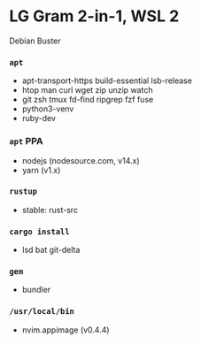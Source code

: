 LG Gram 2-in-1, WSL 2
========
Debian Buster

### `apt`
- apt-transport-https build-essential lsb-release
- htop man curl wget zip unzip watch
- git zsh tmux fd-find ripgrep fzf fuse
- python3-venv
- ruby-dev

### `apt` PPA
- nodejs (nodesource.com, v14.x)
- yarn (v1.x)

### `rustup`
- stable: rust-src

### `cargo install`
- lsd bat git-delta

### `gem`
- bundler

### `/usr/local/bin`
- nvim.appimage (v0.4.4)
